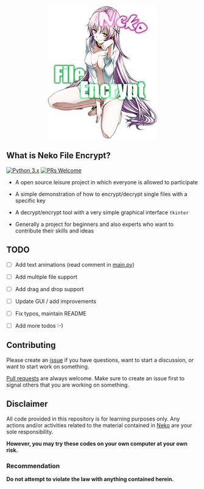 <p align="center">
  <img src="logo.png" />
</p>


## What is Neko File Encrypt?

[![Python 3.x](https://img.shields.io/badge/python-3.9.X-blue.svg)](https://www.python.org/downloads/release/python-385/) [![PRs Welcome](https://img.shields.io/badge/PRs-welcome-brightgreen.svg?style=flat-square)](http://makeapullrequest.com) 

- A open source leisure project in which everyone is allowed to participate

- A simple demonstration of how to encrypt/decrypt single files with a specific key 

- A decrypt/encrypt tool with a very simple graphical interface `tkinter`

* Generally a project for beginners and also experts who want to contribute their skills and ideas



## TODO

- [ ] Add text animations (read comment in [main.py](main.py))
- [ ] Add multiple file support
- [ ] Add drag and drop support
- [ ] Update GUI / add improvements
- [ ] Fix typos, maintain README
- [ ] Add more todos :-)



## Contributing

Please create an [issue](https://github.com/cyberpanda/neko/issues) if you have questions, want to start a discussion, or want to start work on something.

[Pull requests](https://github.com/cyberpanda/neko/pulls) are always welcome. Make sure to create an issue first to signal others that you are working on something.



## Disclaimer
All code provided in this repository is for learning purposes only.
Any actions and/or activities related to the material contained in [Neko](https://github.com/cyberpanda/neko) are your sole responsibility.

**However, you may try these codes on your own computer at your own risk.**

### Recommendation
**Do not attempt to violate the law with anything contained herein.**
